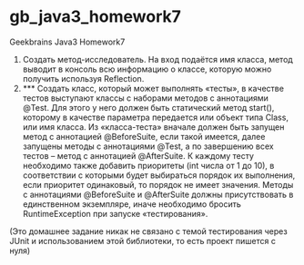 # gb_java3_homework7
Geekbrains Java3 Homework7

1. Создать метод-исследователь. На вход подаётся имя класса, метод выводит в консоль всю информацию о классе, которую можно получить используя Reflection.
2. *** Создать класс, который может выполнять «тесты», в качестве тестов выступают классы с наборами методов с аннотациями @Test. Для этого у него должен быть статический метод start(), которому в качестве параметра передается или объект типа Class, или имя класса. Из «класса-теста» вначале должен быть запущен метод с аннотацией @BeforeSuite, если такой имеется, далее запущены методы с аннотациями @Test, а по завершению всех тестов – метод с аннотацией @AfterSuite. К каждому тесту необходимо также добавить приоритеты (int числа от 1 до 10), в соответствии с которыми будет выбираться порядок их выполнения, если приоритет одинаковый, то порядок не имеет значения. Методы с аннотациями @BeforeSuite и @AfterSuite должны присутствовать в единственном экземпляре, иначе необходимо бросить RuntimeException при запуске «тестирования».

(Это домашнее задание никак не связано с темой тестирования через JUnit и использованием этой библиотеки, то есть проект пишется с нуля)
